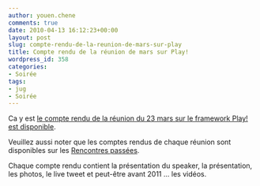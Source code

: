 ```yaml
---
author: youen.chene
comments: true
date: 2010-04-13 16:12:23+00:00
layout: post
slug: compte-rendu-de-la-reunion-de-mars-sur-play
title: Compte rendu de la réunion de mars sur Play!
wordpress_id: 358
categories:
- Soirée
tags:
- jug
- Soirée
---
```


Ca y est [le compte rendu de la réunion du 23 mars sur le framework Play! est disponible](http://www.normandyjug.org/rencontres-passees/23032010-le-framework-web-play/).

Veuillez aussi noter que les comptes rendus de chaque réunion sont disponibles sur les [Rencontres passées](http://www.normandyjug.org/rencontres-passees/).

Chaque compte rendu contient la présentation du speaker, la présentation, les photos, le live tweet et peut-être avant 2011 ... les vidéos.
